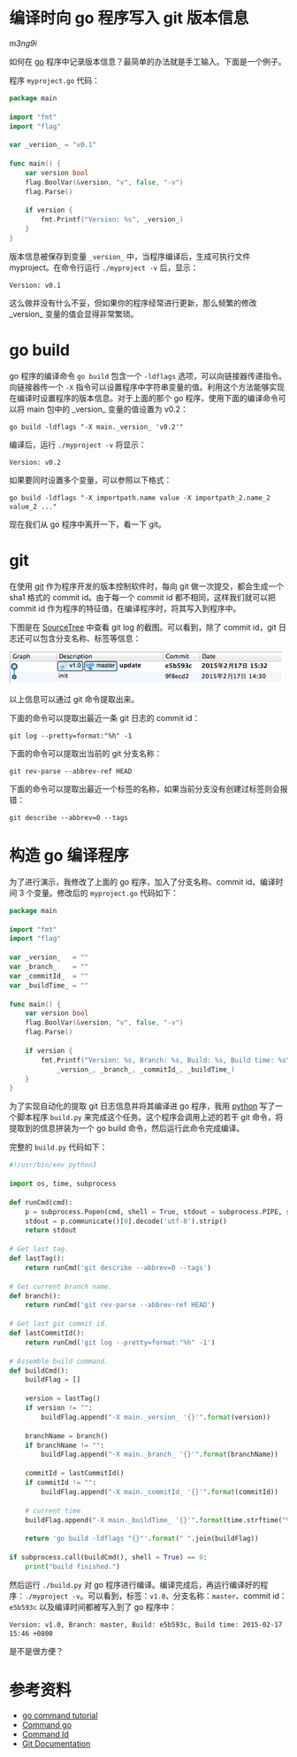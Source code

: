 编译时向 go 程序写入 git 版本信息
=================================

*m3ng9i*

如何在 [go](https://golang.org "点击前往 golang 官方网站") 程序中记录版本信息？最简单的办法就是手工输入。下面是一个例子。

程序 `myproject.go` 代码：

```go
package main

import "fmt"
import "flag"

var _version_ = "v0.1"

func main() {
    var version bool
    flag.BoolVar(&version, "v", false, "-v")
    flag.Parse()

    if version {
        fmt.Printf("Version: %s", _version_)
    }
}
```

版本信息被保存到变量 `_version_` 中，当程序编译后，生成可执行文件 myproject。在命令行运行 `./myproject -v` 后，显示：

    Version: v0.1

这么做并没有什么不妥，但如果你的程序经常进行更新，那么频繁的修改 \_version\_ 变量的值会显得非常繁琐。

# go build

go 程序的编译命令 `go build` 包含一个 `-ldflags` 选项，可以向链接器传递指令。向链接器传一个 `-X` 指令可以设置程序中字符串变量的值。利用这个方法能够实现在编译时设置程序的版本信息。对于上面的那个 go 程序，使用下面的编译命令可以将 main 包中的 \_version\_ 变量的值设置为 v0.2：

    go build -ldflags "-X main._version_ 'v0.2'"

编译后，运行 `./myproject -v` 将显示：

    Version: v0.2

如果要同时设置多个变量，可以参照以下格式：

    go build -ldflags "-X importpath.name value -X importpath_2.name_2 value_2 ..."

现在我们从 go 程序中离开一下，看一下 git。

# git

在使用 [git](http://git-scm.com "点击前往 git 官方网站") 作为程序开发的版本控制软件时，每向 git 做一次提交，都会生成一个 sha1 格式的 commit id。由于每一个 commit id 都不相同，这样我们就可以把 commit id 作为程序的特征值，在编译程序时，将其写入到程序中。

下图是在 [SourceTree](http://sourcetreeapp.com) 中查看 git log 的截图。可以看到，除了 commit id，git 日志还可以包含分支名称、标签等信息：

![git 日志](/static/2015/build_go_program_with_git_version_1.png)

以上信息可以通过 git 命令提取出来。

下面的命令可以提取出最近一条 git 日志的 commit id：

    git log --pretty=format:"%h" -1

下面的命令可以提取出当前的 git 分支名称：

    git rev-parse --abbrev-ref HEAD

下面的命令可以提取出最近一个标签的名称，如果当前分支没有创建过标签则会报错：

    git describe --abbrev=0 --tags

# 构造 go 编译程序

为了进行演示，我修改了上面的 go 程序，加入了分支名称、commit id、编译时间 3 个变量。修改后的 `myproject.go` 代码如下：

```go
package main

import "fmt"
import "flag"

var _version_   = ""
var _branch_    = ""
var _commitId_  = ""
var _buildTime_ = ""

func main() {
    var version bool
    flag.BoolVar(&version, "v", false, "-v")
    flag.Parse()

    if version {
        fmt.Printf("Version: %s, Branch: %s, Build: %s, Build time: %s\n",
            _version_, _branch_, _commitId_, _buildTime_)
    }
}
```

为了实现自动化的提取 git 日志信息并将其编译进 go 程序，我用 [python](http://python.org) 写了一个脚本程序 `build.py` 来完成这个任务。这个程序会调用上述的若干 git 命令，将提取到的信息拼装为一个 go build 命令，然后运行此命令完成编译。

完整的 `build.py` 代码如下：

```python
#!/usr/bin/env python3

import os, time, subprocess

def runCmd(cmd):
    p = subprocess.Popen(cmd, shell = True, stdout = subprocess.PIPE, stderr = subprocess.PIPE)
    stdout = p.communicate()[0].decode('utf-8').strip()
    return stdout

# Get last tag.
def lastTag():
    return runCmd('git describe --abbrev=0 --tags')

# Get current branch name.
def branch():
    return runCmd('git rev-parse --abbrev-ref HEAD')

# Get last git commit id.
def lastCommitId():
    return runCmd('git log --pretty=format:"%h" -1')

# Assemble build command.
def buildCmd():
    buildFlag = []

    version = lastTag()
    if version != "":
        buildFlag.append("-X main._version_ '{}'".format(version))

    branchName = branch()        
    if branchName != "":
        buildFlag.append("-X main._branch_ '{}'".format(branchName))

    commitId = lastCommitId()
    if commitId != "":
        buildFlag.append("-X main._commitId_ '{}'".format(commitId))

    # current time
    buildFlag.append("-X main._buildTime_ '{}'".format(time.strftime("%Y-%m-%d %H:%M %z")))

    return 'go build -ldflags "{}"'.format(" ".join(buildFlag))

if subprocess.call(buildCmd(), shell = True) == 0:
    print("build finished.")
```

然后运行 `./build.py` 对 go 程序进行编译。编译完成后，再运行编译好的程序：`./myproject -v`。可以看到，标签：`v1.0`、分支名称：`master`、commit id：`e5b593c` 以及编译时间都被写入到了 go 程序中：

    Version: v1.0, Branch: master, Build: e5b593c, Build time: 2015-02-17 15:46 +0800

是不是很方便？

# 参考资料

- [go command tutorial](https://github.com/hyper-carrot/go_command_tutorial)
- [Command go](http://golang.org/cmd/go/)
- [Command ld](http://golang.org/cmd/ld/)
- [Git Documentation](http://git-scm.com/doc)

